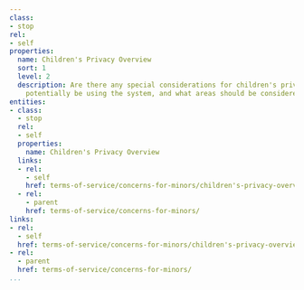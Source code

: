 ```yaml
---
class:
- stop
rel:
- self
properties:
  name: Children's Privacy Overview
  sort: 1
  level: 2
  description: Are there any special considerations for children's privacy. Will minors
    potentially be using the system, and what areas should be considered?
entities:
- class:
  - stop
  rel:
  - self
  properties:
    name: Children's Privacy Overview
  links:
  - rel:
    - self
    href: terms-of-service/concerns-for-minors/children's-privacy-overview.md
  - rel:
    - parent
    href: terms-of-service/concerns-for-minors/
links:
- rel:
  - self
  href: terms-of-service/concerns-for-minors/children's-privacy-overview.md
- rel:
  - parent
  href: terms-of-service/concerns-for-minors/
...
```

